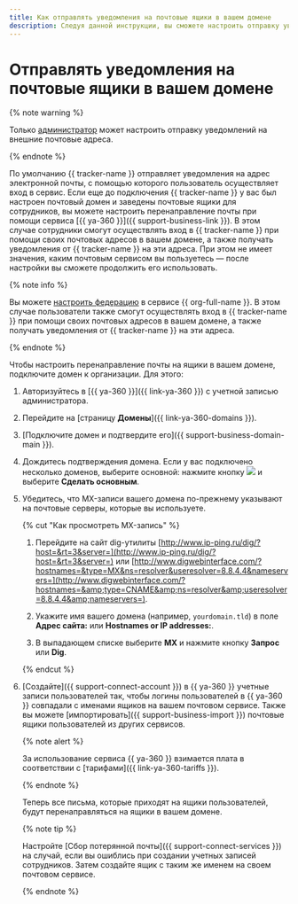 ```yaml
---
title: Как отправлять уведомления на почтовые ящики в вашем домене
description: Следуя данной инструкции, вы сможете настроить отправку уведомлений на почтовые ящики в вашем домене.
---
```


# Отправлять уведомления на почтовые ящики в вашем домене

{% note warning %}

Только [администратор](../role-model.md) может настроить отправку уведомлений на внешние почтовые адреса.

{% endnote %}

По умолчанию {{ tracker-name }} отправляет уведомления на адрес электронной почты, с помощью которого пользователь осуществляет вход в сервис. Если еще до подключения {{ tracker-name }} у вас был настроен почтовый домен и заведены почтовые ящики для сотрудников, вы можете настроить перенаправление почты при помощи сервиса [{{ ya-360 }}]({{ support-business-link }}). В этом случае сотрудники смогут осуществлять вход в {{ tracker-name }} при помощи своих почтовых адресов в вашем домене, а также получать уведомления от {{ tracker-name }} на эти адреса. При этом не имеет значения, каким почтовым сервисом вы пользуетесь — после настройки вы сможете продолжить его использовать.

{% note info %}

Вы можете [настроить федерацию](../../organization/concepts/add-federation.md) в сервисе {{ org-full-name }}. В этом случае пользователи также смогут осуществлять вход в {{ tracker-name }} при помощи своих почтовых адресов в вашем домене, а также получать уведомления от {{ tracker-name }} на эти адреса. 

{% endnote %}

Чтобы настроить перенаправление почты на ящики в вашем домене, подключите домен к организации. Для этого:

1. Авторизуйтесь в [{{ ya-360 }}]({{ link-ya-360 }}) с учетной записью администратора.

1. Перейдите на [страницу **Домены**]({{ link-ya-360-domains }}).

1. [Подключите домен и подтвердите его]({{ support-business-domain-main }}).

1. Дождитесь подтверждения домена. Если у вас подключено несколько доменов, выберите основной: нажмите кнопку ![](../../_assets/tracker/menu.png) и выберите **Сделать основным**.

1. Убедитесь, что MX-записи вашего домена по-прежнему указывают на почтовые серверы, которые вы используете.

    {% cut "Как просмотреть MX-запись" %}

    1. Перейдите на сайт dig-утилиты [http://www.ip-ping.ru/dig/?host=&rt=3&server=](http://www.ip-ping.ru/dig/?host=&rt=3&server=) или [http://www.digwebinterface.com/?hostnames=&type=MX&ns=resolver&useresolver=8.8.4.4&nameservers=](http://www.digwebinterface.com/?hostnames=&amp;type=CNAME&amp;ns=resolver&amp;useresolver=8.8.4.4&amp;nameservers=).

    1. Укажите имя вашего домена (например, `yourdomain.tld`) в поле **Адрес сайта:** или **Hostnames or IP addresses:**.

    1. В выпадающем списке выберите **MX** и нажмите кнопку **Запрос** или **Dig**.

    {% endcut %}

1. [Создайте]({{ support-connect-account }}) в {{ ya-360 }} учетные записи пользователей так, чтобы логины пользователей в {{ ya-360 }} совпадали с именами ящиков на вашем почтовом сервисе. Также вы можете [импортировать]({{ support-business-import }}) почтовые ящики пользователей из других сервисов.

    {% note alert %}

    За использование сервиса {{ ya-360 }} взимается плата в соответствии с [тарифами]({{ link-ya-360-tariffs }}).

    {% endnote %}

    Теперь все письма, которые приходят на ящики пользователей, будут перенаправляться на ящики в вашем домене.

    {% note tip %}

    Настройте [Сбор потерянной почты]({{ support-connect-services }}) на случай, если вы ошиблись при создании учетных записей сотрудников. Затем создайте ящик с таким же именем на своем почтовом сервисе.

    {% endnote %}
